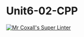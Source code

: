 # Unit6-02-CPP
[![Mr Coxall's Super Linter](https://github.com/ICS3U-Programming-Aaron-R-V-K/Unit6-02-CPP/workflows/Mr%20Coxall's%20Super%20Linter/badge.svg)](https://github.com/ICS3U-Programming-Aaron-R-V-K/Unit6-02-CPP/actions/)
